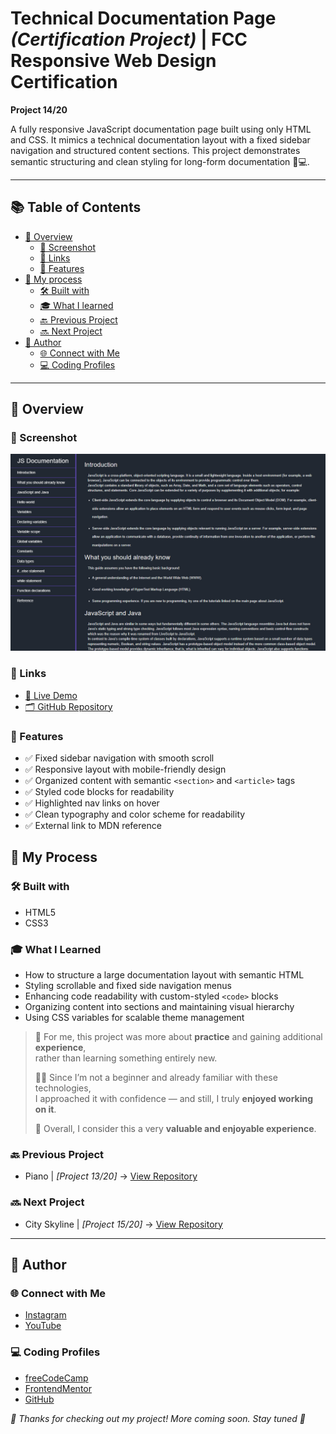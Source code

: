 # Technical Documentation Page *(Certification Project)* | FCC Responsive Web Design Certification

**Project 14/20**

A fully responsive JavaScript documentation page built using only HTML and CSS. It mimics a technical documentation layout with a fixed sidebar navigation and structured content sections. This project demonstrates semantic structuring and clean styling for long-form documentation 🧠💻.

---

## 📚 Table of Contents

- [🔎 Overview](#-overview)
  - [📸 Screenshot](#-screenshot)
  - [🔗 Links](#-links)
  - [📌 Features](#-features)
- [🧠 My process](#-my-process)
  - [🛠️ Built with](#️-built-with)
  - [🎓 What I learned](#-what-i-learned)
  - [🔙 Previous Project](#-previous-project)
  - [🔜 Next Project](#-next-project)
- [👤 Author](#-author)
  - [🌐 Connect with Me](#-connect-with-me)
  - [💻 Coding Profiles](#-coding-profiles)

---

## 🔎 Overview

### 📸 Screenshot

![screenshot of the project's webpage](./assets/screenshot.jpg)

### 🔗 Links

 - [🔴 Live Demo](https://dalascript.github.io/technical-documentation-page/)
 - [🗂️ GitHub Repository](https://github.com/DalaScript/technical-documentation-page)

### 📌 Features

 - ✅ Fixed sidebar navigation with smooth scroll
 - ✅ Responsive layout with mobile-friendly design
 - ✅ Organized content with semantic `<section>` and `<article>` tags
 - ✅ Styled code blocks for readability
 - ✅ Highlighted nav links on hover
 - ✅ Clean typography and color scheme for readability
 - ✅ External link to MDN reference

## 🧠 My Process

### 🛠️ Built with

 - HTML5
 - CSS3

### 🎓 What I Learned

 - How to structure a large documentation layout with semantic HTML
 - Styling scrollable and fixed side navigation menus
 - Enhancing code readability with custom-styled `<code>` blocks
 - Organizing content into sections and maintaining visual hierarchy
 - Using CSS variables for scalable theme management

  > 🚀 For me, this project was more about **practice** and gaining additional **experience**,  
  > rather than learning something entirely new.  
  >  
  > 👨‍💻 Since I’m not a beginner and already familiar with these technologies,  
  > I approached it with confidence — and still, I truly **enjoyed working on it**.  
  >  
  > 🎯 Overall, I consider this a very **valuable and enjoyable experience**.

### 🔙 Previous Project

 - Piano | *[Project 13/20]* → [View Repository](https://github.com/DalaScript/piano)

### 🔜 Next Project

 - City Skyline | *[Project 15/20]* → [View Repository](https://github.com/DalaScript/city-skyline)

---

## 👤 Author

### 🌐 Connect with Me

 - [Instagram](https://www.instagram.com/DalaScript)
 - [YouTube](https://www.youtube.com/@DalaScript)

### 💻 Coding Profiles

 - [freeCodeCamp](https://www.freecodecamp.org/DalaScript)
 - [FrontendMentor](https://www.frontendmentor.io/profile/DalaScript)
 - [GitHub](https://github.com/DalaScript)

*🙌 Thanks for checking out my project! More coming soon. Stay tuned 🚀*